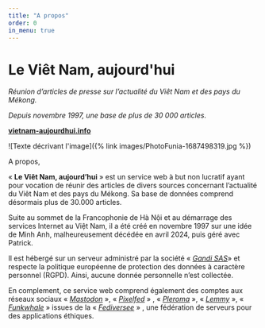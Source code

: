 ```yaml
---
title: "A propos"
order: 0
in_menu: true
---
```

# Le Viêt Nam, aujourd'hui



_Réunion d’articles de presse sur l’actualité du Viêt Nam et des pays du Mékong._ 

_Depuis novembre 1997, une base de plus de 30 000 articles._

[**vietnam-aujourdhui.info**](https://vietnam-aujourdhui.info/) 






![Texte décrivant l'image]({% link images/PhotoFunia-1687498319.jpg %})




A propos,

 « **Le Viêt Nam, aujourd’hui** » est un service web à but non lucratif ayant pour vocation de réunir des articles de divers sources concernant l’actualité du Viêt Nam et des pays du Mékong. Sa base de données comprend désormais plus de 30.000 articles.

Suite au sommet de la Francophonie de Hà Nội et au démarrage des services Internet au Việt Nam, il a été créé en novembre 1997 sur une idée de Minh Anh, malheureusement décédée en avril 2024, puis géré avec Patrick.

Il est hébergé sur un serveur administré par la société « [_Gandi SAS_](https://www.gandi.net/fr)» et respecte la politique européenne de protection des données à caractère personnel (RGPD). Ainsi, aucune donnée personnelle n’est collectée.

En complement, ce service web comprend également des comptes aux réseaux sociaux « [_Mastodon_](https://mamot.fr/@vietnam_aujourdhui) », « [_Pixelfed_](https://pixelfed.tokyo/VNA_photo)  » , « [_Pleroma_](https://soap.librosphere.fr/@vna) », «  [_Lemmy_](https://jlai.lu/c/cinema_vietnam) », « [_Funkwhale_](https://funk.firobe.fr/@vietnam_aujourdhui) » issues de la « [_Fediversee_](https://fediverse.party/) » , une fédération de serveurs pour des applications éthiques. 
